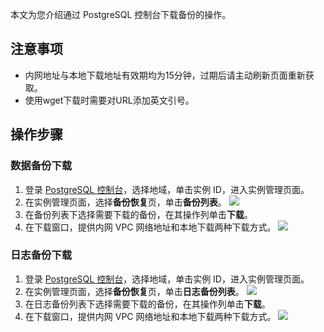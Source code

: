 ﻿本文为您介绍通过 PostgreSQL 控制台下载备份的操作。
## 注意事项
- 内网地址与本地下载地址有效期均为15分钟，过期后请主动刷新页面重新获取。
- 使用wget下载时需要对URL添加英文引号。

## 操作步骤
### 数据备份下载
1. 登录 [PostgreSQL 控制台](https://console.cloud.tencent.com/pgsql)，选择地域，单击实例 ID，进入实例管理页面。
2. 在实例管理页面，选择**备份恢复**页，单击**备份列表**。
![](https://qcloudimg.tencent-cloud.cn/raw/b206b6a347472b852eeddba96b63dfbc.png)
3. 在备份列表下选择需要下载的备份，在其操作列单击**下载**。
4. 在下载窗口，提供内网 VPC 网络地址和本地下载两种下载方式。
![](https://qcloudimg.tencent-cloud.cn/raw/2fc60f967352d007ab4aba7f52918279.png)

### 日志备份下载
1. 登录 [PostgreSQL 控制台](https://console.cloud.tencent.com/pgsql)，选择地域，单击实例 ID，进入实例管理页面。
2. 在实例管理页面，选择**备份恢复**页，单击**日志备份列表**。
![](https://qcloudimg.tencent-cloud.cn/raw/de7f5e15989f4071b55c8d0b25f876e4.png)
3. 在日志备份列表下选择需要下载的备份，在其操作列单击**下载**。
4. 在下载窗口，提供内网 VPC 网络地址和本地下载两种下载方式。
![](https://qcloudimg.tencent-cloud.cn/raw/938329fc2c773fad8affb702e6fe4ec1.png)
